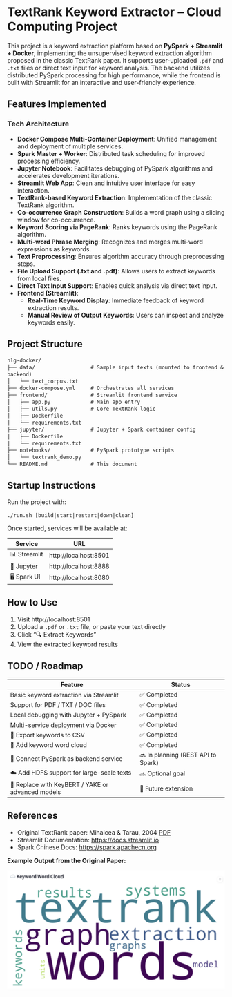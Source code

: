 # TextRank Keyword Extractor – Cloud Computing Project

This project is a keyword extraction platform based on **PySpark + Streamlit + Docker**, implementing the unsupervised keyword extraction algorithm proposed in the classic TextRank paper. It supports user-uploaded `.pdf` and `.txt` files or direct text input for keyword analysis. The backend utilizes distributed PySpark processing for high performance, while the frontend is built with Streamlit for an interactive and user-friendly experience.

## Features Implemented

### Tech Architecture
- **Docker Compose Multi-Container Deployment**: Unified management and deployment of multiple services.
- **Spark Master + Worker**: Distributed task scheduling for improved processing efficiency.
- **Jupyter Notebook**: Facilitates debugging of PySpark algorithms and accelerates development iterations.
- **Streamlit Web App**: Clean and intuitive user interface for easy interaction.
- **TextRank-based Keyword Extraction**: Implementation of the classic TextRank algorithm.
- **Co-occurrence Graph Construction**: Builds a word graph using a sliding window for co-occurrence.
- **Keyword Scoring via PageRank**: Ranks keywords using the PageRank algorithm.
- **Multi-word Phrase Merging**: Recognizes and merges multi-word expressions as keywords.
- **Text Preprocessing**: Ensures algorithm accuracy through preprocessing steps.
- **File Upload Support (.txt and .pdf)**: Allows users to extract keywords from local files.
- **Direct Text Input Support**: Enables quick analysis via direct text input.
- **Frontend (Streamlit)**:
  - **Real-Time Keyword Display**: Immediate feedback of keyword extraction results.
  - **Manual Review of Output Keywords**: Users can inspect and analyze keywords easily.

## Project Structure

```
nlg-docker/
├── data/                  # Sample input texts (mounted to frontend & backend)
│   └── text_corpus.txt
├── docker-compose.yml     # Orchestrates all services
├── frontend/              # Streamlit frontend service
│   ├── app.py             # Main app entry
│   ├── utils.py           # Core TextRank logic
│   ├── Dockerfile
│   └── requirements.txt
├── jupyter/               # Jupyter + Spark container config
│   ├── Dockerfile
│   └── requirements.txt
├── notebooks/             # PySpark prototype scripts
│   └── textrank_demo.py
└── README.md              # This document
```

## Startup Instructions

Run the project with:
```
./run.sh [build|start|restart|down|clean]
```

Once started, services will be available at:

| Service | URL |
| ---- | ---- |
| 📊 Streamlit | http://localhost:8501 |
| 🧪 Jupyter | http://localhost:8888 |
| 🖥 Spark UI | http://localhost:8080 |

## How to Use
1. Visit http://localhost:8501  
2. Upload a `.pdf` or `.txt` file, or paste your text directly  
3. Click “🔍 Extract Keywords”  
4. View the extracted keyword results  

## TODO / Roadmap

| Feature | Status |
| ---- | ---- |
| Basic keyword extraction via Streamlit | ✅ Completed |
| Support for PDF / TXT / DOC files | ✅ Completed |
| Local debugging with Jupyter + PySpark | ✅ Completed |
| Multi-service deployment via Docker | ✅ Completed |
| 💾 Export keywords to CSV | ✅ Completed |
| 🌈 Add keyword word cloud | ✅ Completed |
| 🔗 Connect PySpark as backend service | 🔜 In planning (REST API to Spark) |
| ☁️ Add HDFS support for large-scale texts | 🔜 Optional goal |
| 🧠 Replace with KeyBERT / YAKE or advanced models | 🧪 Future extension |

## References
- Original TextRank paper: Mihalcea & Tarau, 2004 [PDF](https://web.eecs.umich.edu/~mihalcea/papers/mihalcea.emnlp04.pdfs)  
- Streamlit Documentation: https://docs.streamlit.io  
- Spark Chinese Docs: https://spark.apachecn.org  

**Example Output from the Original Paper:**

![Keywords:](frontend/demo.png)